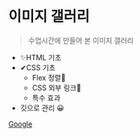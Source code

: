 # 이미지 갤러리

> 수업시간에 만들어 본 이미지 갤러리

- ✨HTML 기초
- ✔CSS 기초
  - Flex 정렬🚀
  - CSS 외부 링크🛴
  - 특수 효과
- 깃으로 관리 😀

[Google](https://google.com)
